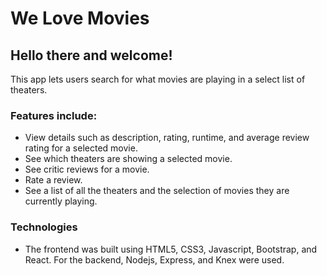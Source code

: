 # We Love Movies

## Hello there and welcome! 
This app lets users search for what movies are playing in a select list of theaters.

### Features include:

+ View details such as description, rating, runtime, and average review rating for a selected movie.
+ See which theaters are showing a selected movie.
+ See critic reviews for a movie.
+ Rate a review.
+ See a list of all the theaters and the selection of movies they are currently playing.

### Technologies
+ The frontend was built using HTML5, CSS3, Javascript, Bootstrap, and React. For the backend, Nodejs, Express, and Knex were used.
